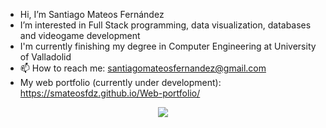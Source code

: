 - Hi, I’m Santiago Mateos Fernández
- I’m interested in Full Stack programming, data visualization, databases and videogame development
- I'm currently finishing my degree in Computer Engineering at University of Valladolid
- 📫 How to reach me: santiagomateosfernandez@gmail.com
- My web portfolio (currently under development): https://smateosfdz.github.io/Web-portfolio/

<p align="center">
  <a href="https://skillicons.dev">
    <img src="[https://skillicons.dev/icons?i=git,kubernetes,docker,c,vim](https://skillicons.dev/icons?i=js,ts,html,css,sass,react,git,notion,py)" />
  </a>
</p>

<!---
snty181/snty181 is a ✨ special ✨ repository because its `README.md` (this file) appears on your GitHub profile.
You can click the Preview link to take a look at your changes.
--->

